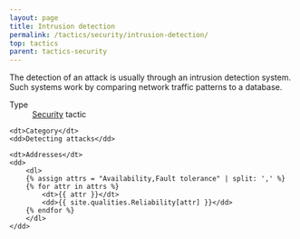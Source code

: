 ```yaml
---
layout: page
title: Intrusion detection
permalink: /tactics/security/intrusion-detection/
top: tactics
parent: tactics-security
---
```


The detection of an attack is usually through an intrusion detection system. Such systems work by comparing network traffic patterns to a database.

<dl>
    <dt>Type</dt>
    <dd><a href="{{ '/quality/security/' | relative_url }}">Security</a> tactic</dd>
    
    <dt>Category</dt>
    <dd>Detecting attacks</dd>
    
    <dt>Addresses</dt>
    <dd>
        <dl>
        {% assign attrs = "Availability,Fault tolerance" | split: ',' %}
        {% for attr in attrs %}
            <dt>{{ attr }}</dt>
            <dd>{{ site.qualities.Reliability[attr] }}</dd>
        {% endfor %}
        </dl>
    </dd>
</dl>
